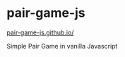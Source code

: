 # pair-game-js

[pair-game-js.github.io/](https://sashauly.github.io/pair-game-js.github.io/)

Simple Pair Game in vanilla Javascript
